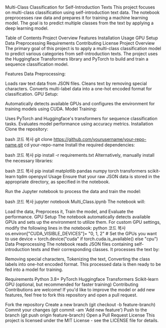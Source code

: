 Multi-Class Classification for Self-Introduction Texts
This project focuses on multi-class classification using self-introduction text data. The notebook preprocesses raw data and prepares it for training a machine learning model. The goal is to predict multiple classes from the text by applying a deep learning model.

Table of Contents
Project Overview
Features
Installation
Usage
GPU Setup
Data Preprocessing
Requirements
Contributing
License
Project Overview
The primary goal of this project is to apply a multi-class classification model to predict various categories from self-introduction texts. The project uses the Huggingface Transformers library and PyTorch to build and train a sequence classification model.

Features
Data Preprocessing:

Loads raw text data from JSON files.
Cleans text by removing special characters.
Converts multi-label data into a one-hot encoded format for classification.
GPU Setup:

Automatically detects available GPUs and configures the environment for training models using CUDA.
Model Training:

Uses PyTorch and Huggingface's transformers for sequence classification tasks.
Evaluates model performance using accuracy metrics.
Installation
Clone the repository:

bash
코드 복사
git clone https://github.com/yourusername/your-repo-name.git
cd your-repo-name
Install the required dependencies:

bash
코드 복사
pip install -r requirements.txt
Alternatively, manually install the necessary libraries:

bash
코드 복사
pip install matplotlib pandas numpy torch transformers scikit-learn tqdm openpyxl
Usage
Ensure that your raw JSON data is stored in the appropriate directory, as specified in the notebook.

Run the Jupyter notebook to process the data and train the model:

bash
코드 복사
jupyter notebook Multi_Class.ipynb
The notebook will:

Load the data,
Preprocess it,
Train the model, and
Evaluate the performance.
GPU Setup
The notebook automatically detects available GPUs and sets up the environment to utilize them.
For custom GPU settings, modify the following lines in the notebook:
python
코드 복사
os.environ["CUDA_VISIBLE_DEVICES"]= "0, 1, 2"  # Set the GPUs you want to use
device = torch.device("cuda" if torch.cuda.is_available() else "cpu")
Data Preprocessing
The notebook reads JSON files containing self-introduction texts and their corresponding classes. It processes the text by:

Removing special characters,
Tokenizing the text,
Converting the class labels into one-hot encoded format.
This processed data is then ready to be fed into a model for training.

Requirements
Python 3.8+
PyTorch
Huggingface Transformers
Scikit-learn
GPU (optional, but recommended for faster training)
Contributing
Contributions are welcome! If you'd like to improve the model or add new features, feel free to fork this repository and open a pull request.

Fork the repository
Create a new branch (git checkout -b feature-branch)
Commit your changes (git commit -am 'Add new feature')
Push to the branch (git push origin feature-branch)
Open a Pull Request
License
This project is licensed under the MIT License - see the LICENSE file for details.

